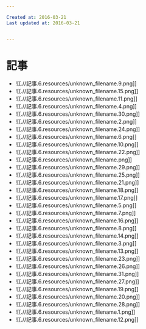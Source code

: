 ```yaml
---

Created at: 2016-03-21
Last updated at: 2016-03-21


---
```


# 記事


* ![[.//記事.6.resources/unknown_filename.9.png]]
* ![[.//記事.6.resources/unknown_filename.15.png]]
* ![[.//記事.6.resources/unknown_filename.11.png]]
* ![[.//記事.6.resources/unknown_filename.4.png]]
* ![[.//記事.6.resources/unknown_filename.30.png]]
* ![[.//記事.6.resources/unknown_filename.2.png]]
* ![[.//記事.6.resources/unknown_filename.24.png]]
* ![[.//記事.6.resources/unknown_filename.6.png]]
* ![[.//記事.6.resources/unknown_filename.10.png]]
* ![[.//記事.6.resources/unknown_filename.22.png]]
* ![[.//記事.6.resources/unknown_filename.png]]
* ![[.//記事.6.resources/unknown_filename.29.png]]
* ![[.//記事.6.resources/unknown_filename.25.png]]
* ![[.//記事.6.resources/unknown_filename.21.png]]
* ![[.//記事.6.resources/unknown_filename.18.png]]
* ![[.//記事.6.resources/unknown_filename.17.png]]
* ![[.//記事.6.resources/unknown_filename.5.png]]
* ![[.//記事.6.resources/unknown_filename.7.png]]
* ![[.//記事.6.resources/unknown_filename.16.png]]
* ![[.//記事.6.resources/unknown_filename.8.png]]
* ![[.//記事.6.resources/unknown_filename.14.png]]
* ![[.//記事.6.resources/unknown_filename.3.png]]
* ![[.//記事.6.resources/unknown_filename.13.png]]
* ![[.//記事.6.resources/unknown_filename.23.png]]
* ![[.//記事.6.resources/unknown_filename.26.png]]
* ![[.//記事.6.resources/unknown_filename.31.png]]
* ![[.//記事.6.resources/unknown_filename.27.png]]
* ![[.//記事.6.resources/unknown_filename.19.png]]
* ![[.//記事.6.resources/unknown_filename.20.png]]
* ![[.//記事.6.resources/unknown_filename.28.png]]
* ![[.//記事.6.resources/unknown_filename.1.png]]
* ![[.//記事.6.resources/unknown_filename.12.png]]

